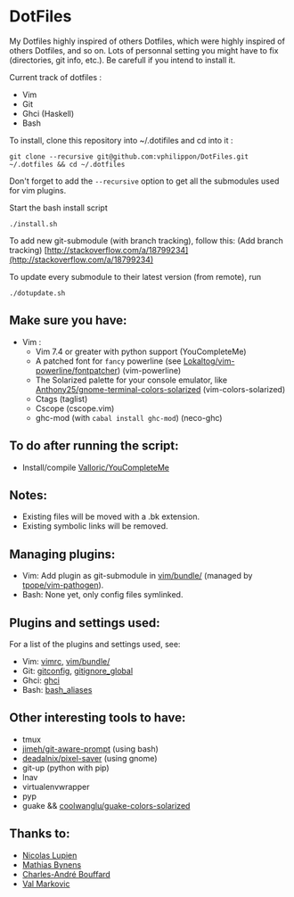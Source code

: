 DotFiles
========


My Dotfiles highly inspired of others Dotfiles, which were highly inspired of others Dotfiles, and so on.
Lots of personnal setting you might have to fix (directories, git info, etc.).
Be carefull if you intend to install it.

Current track of dotfiles :
* Vim
* Git
* Ghci (Haskell)
* Bash


To install, clone this repository into ~/.dotifiles and cd into it :

    git clone --recursive git@github.com:vphilippon/DotFiles.git ~/.dotfiles && cd ~/.dotfiles

Don't forget to add the `--recursive` option to get all the submodules used for vim plugins.

Start the bash install script

    ./install.sh


To add new git-submodule (with branch tracking), follow this: (Add branch tracking)
  [http://stackoverflow.com/a/18799234](http://stackoverflow.com/a/18799234)


To update every submodule to their latest version (from remote), run

    ./dotupdate.sh

Make sure you have:
-------------------
* Vim :
  * Vim 7.4 or greater with python support (YouCompleteMe)
  * A patched font for `fancy` powerline (see [Lokaltog/vim-powerline/fontpatcher](https://github.com/Lokaltog/vim-powerline/tree/develop/fontpatcher)) (vim-powerline)
  * The Solarized palette for your console emulator, like [Anthony25/gnome-terminal-colors-solarized](https://github.com/Anthony25/gnome-terminal-colors-solarized) (vim-colors-solarized)
  * Ctags (taglist)
  * Cscope (cscope.vim)
  * ghc-mod (with `cabal install ghc-mod`) (neco-ghc)

To do after running the script:
-------------------------------
* Install/compile [Valloric/YouCompleteMe](https://github.com/Valloric/YouCompleteMe/tree/master)

Notes:
------
* Existing files will be moved with a .bk extension.
* Existing symbolic links will be removed.

Managing plugins:
-----------------
* Vim: Add plugin as git-submodule in [vim/bundle/](./vim/bundle) (managed by [tpope/vim-pathogen](https://github.com/tpope/vim-pathogen)).
* Bash: None yet, only config files symlinked.

Plugins and settings used:
--------------------------
For a list of the plugins and settings used, see:
* Vim: [vimrc](./vimrc), [vim/bundle/](./vim/bundle)
* Git: [gitconfig](./gitconfig), [gitignore_global](./gitignore_global)
* Ghci: [ghci](./ghci)
* Bash: [bash_aliases](./bash_aliases)

Other interesting tools to have:
--------------------------------
* tmux
* [jimeh/git-aware-prompt](https://github.com/jimeh/git-aware-prompt) (using bash)
* [deadalnix/pixel-saver](https://github.com/deadalnix/pixel-saver) (using gnome)
* git-up (python with pip)
* lnav
* virtualenvwrapper
* pyp
* guake && [coolwanglu/guake-colors-solarized](https://github.com/coolwanglu/guake-colors-solarized)

## Thanks to:

* [Nicolas Lupien](https://github.com/niclupien)
* [Mathias Bynens](https://github.com/mathiasbynens)
* [Charles-André Bouffard](https://github.com/cabouffard)
* [Val Markovic](https://github.com/Valloric)
